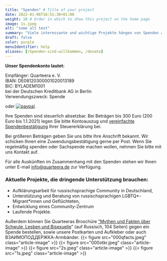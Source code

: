 ```yaml
---
title: "Spenden" # Title of your project
date: 2022-01-06T16:51:38+01:00
weight: 10 # Order in which to show this project on the home page
image: 1s.jpeg
alt: "some alt text"
summary: "Viele interessante und wichtige Projekte hängen von Spenden ab und können ohne diese Gelder nicht realisiert werden. Wir bedanken uns bei Ihnen für Ihr Interesse an unserer Arbeit."
draft: false
color: purple
menuIdentifier: help
aliases: [/Spenden-sind-willkommen, /donate]
---
```


**Unser Spendenkonto lautet:**

Empfänger: Quarteera e. V.\
IBAN: DE08120300001020013189\
BIC: BYLADEM1001\
bei der Deutschen Kreditbank AG in Berlin\
Verwendungszweck: Spende

oder [![paypal](https://www.paypalobjects.com/de_DE/DE/i/btn/btn_donateCC_LG.gif)](https://www.paypal.com/donate/?hosted_button_id=PP3MPFQ5C5VGL).

Ihre Spenden sind steuerlich absetzbar. Bei Beträgen bis 300 Euro (200 Euro bis 1.1.2021) legen Sie bitte Kontoauszug und [vereinfachte Spendenbestätigung](/Spendenbestaetigung.pdf) Ihrer Steuererklärung bei. 

Bei größeren Beträgen geben Sie uns bitte Ihre Anschrift bekannt. Wir schicken Ihnen eine Zuwendungsbestätigung gerne per Post. Wenn Sie regelmäßig spenden oder Sachspende machen wollen, nehmen Sie bitte mit uns Kontakt auf.

Für alle Auskünften im Zusammenhang mit den Spenden stehen wir Ihnen unter E-mail [info@quarteera.de](mailto:info@quarteera.de) zur Verfügung.

### Aktuelle Projekte, die dringende Unterstützung brauchen:
- Aufklärungsarbeit für russischsprachige Community in Deutschland,
- Unterstützung und Beratung von russischsprachigen LGBTQ*-Migrant*innen und Geflüchteten,
- Entwicklung eines Community-Zentrum
- Laufende Projekte.

Außerdem können Sie Quarteeras Broschüre ["Mythen und Fakten über Schwule, Lesben und Bisexuelle](http://www.quarteera.de/blog/broshura)” (auf Russisch, 104 Seiten) gegen ein Spende bestellen, sowie unsere Postkarten und Aufkleber oder auch ВЗАИМОПОДДЕРЖКА-Armbänder.
 {{< figure src="000qfacts.jpeg" class="article-image" >}} {{< figure src="000otkr.jpeg" class="article-image" >}}
{{< figure src="2s.jpeg" class="article-image" >}} {{< figure src="1s.jpeg" class="article-image" >}}

